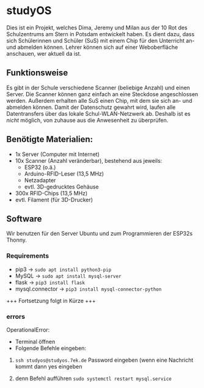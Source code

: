 # studyOS

Dies ist ein Projekt, welches Dima, Jeremy und Milan aus der 10 Rot des Schulzentrums am Stern in Potsdam entwickelt haben. Es dient dazu, dass sich Schülerinnen und Schüler (SuS) mit einem Chip für den Unterricht an- und abmelden können. Lehrer können sich auf einer Weboberfläche anschauen, wer aktuell da ist.

## Funktionsweise

Es gibt in der Schule verschiedene Scanner (beliebige Anzahl) und einen Server. Die Scanner können ganz einfach an eine Steckdose angeschlossen werden. Außerdem erhalten alle SuS einen Chip, mit dem sie sich an- und abmelden können. Damit der Datenschutz gewahrt wird, laufen alle Datentransfers über das lokale Schul-WLAN-Netzwerk ab. Deshalb ist es *nicht* möglich, von zuhause aus die Anwesenheit zu überprüfen.

## Benötigte Materialien:
* 1x Server (Computer mit Internet)
* 10x Scanner (Anzahl veränderbar), bestehend aus jeweils:
  * ESP32 (o.ä.)
  * Arduino-RFID-Leser (13,5 MHz)
  * Netzadapter
  * evtl. 3D-gedrucktes Gehäuse
* 300x RFID-Chips (13,5 MHz)
* evtl. Filament (für 3D-Drucker)

## Software

Wir benutzen für den Server Ubuntu und zum Programmieren der ESP32s Thonny.

### Requirements

* pip3 -> ```sudo apt install python3-pip```
* MySQL -> ```sudo apt install mysql-server```
* flask -> ```pip3 install flask```
* mysql.connector -> ```pip3 install mysql-connector-python```

+++ Fortsetzung folgt in Kürze +++


### errors
OperationalError:
- Terminal öffnen
- Folgende Befehle eingeben:
1. ```ssh studyos@studyos.7ek.de```
  Password eingeben (wenn eine Nachricht kommt 
  dann yes eingeben

2. denn Befehl aufführen
 ```sudo systemctl restart mysql.service```

